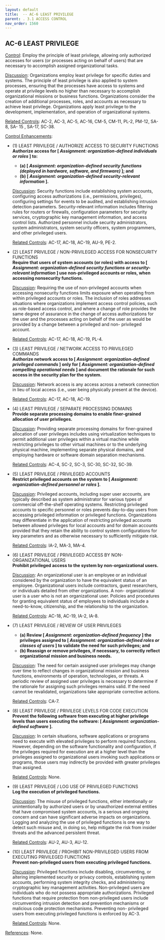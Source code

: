 ```yaml
---
layout: default
title:  -- AC-6 LEAST PRIVILEGE
parent: . 3.1 ACCESS CONTROL 
nav_order: 1560
---
```


## AC-6 LEAST PRIVILEGE

<ins>Control</ins>: Employ the principle of least privilege, allowing only authorized accesses for users (or processes acting on behalf of users) that are necessary to accomplish assigned organizational tasks.<br>

<ins>Discussion</ins>: Organizations employ least privilege for specific duties and systems. The principle of least privilege is also applied to system processes, ensuring that the processes have access to systems and operate at privilege levels no higher than necessary to accomplish organizational missions or business functions. Organizations consider the creation of additional processes, roles, and accounts as necessary to achieve least privilege. Organizations apply least privilege to the development, implementation, and operation of organizational systems.

<ins>Related Controls</ins>: AC-2, AC-3, AC-5, AC-16, CM-5, CM-11, PL-2, PM-12, SA-8, SA- 15 , SA-17, SC-38.

<ins>Control Enhancements</ins>:

* (1) LEAST PRIVILEGE / AUTHORIZE ACCESS TO SECURITY FUNCTIONS<br>
**Authorize access for [ _Assignment: organization-defined individuals or roles_ ] to:**
    * **(a) [ _Assignment: organization-defined security functions (deployed in hardware, software, and firmware)_ ]; and**
    * **(b) [ _Assignment: organization-defined security-relevant information_ ].**

    <ins>Discussion</ins>: Security functions include establishing system accounts, configuring access authorizations (i.e., permissions, privileges), configuring settings for events to be audited, and establishing intrusion detection parameters. Security-relevant information includes filtering rules for routers or firewalls, configuration parameters for security services, cryptographic key management information, and access control lists. Authorized personnel include security administrators, system administrators, system security officers, system programmers, and other privileged users.

    <ins>Related Controls</ins>: AC-17, AC-18, AC-19, AU-9, PE-2.

* (2) LEAST PRIVILEGE / NON-PRIVILEGED ACCESS FOR NONSECURITY FUNCTIONS<br>
**Require that users of system accounts (or roles) with access to [ _Assignment: organization-defined security functions or security-relevant information_ ] use non-privileged accounts or roles, when accessing nonsecurity functions.**

    <ins>Discussion</ins>: Requiring the use of non-privileged accounts when accessing nonsecurity functions limits exposure when operating from within privileged accounts or roles. The inclusion of roles addresses situations where organizations implement access control policies, such as role-based access control, and where a change of role provides the same degree of assurance in the change of access authorizations for the user and the processes acting on behalf of the user as would be provided by a change between a privileged and non- privileged account.

    <ins>Related Controls</ins>: AC-17, AC-18, AC-19, PL-4.

* (3) LEAST PRIVILEGE / NETWORK ACCESS TO PRIVILEGED COMMANDS<br>
**Authorize network access to [ _Assignment: organization-defined privileged commands_ ] only for [ _Assignment: organization-defined compelling operational needs_ ] and document the rationale for such access in the security plan for the system.**

    <ins>Discussion</ins>: Network access is any access across a network connection in lieu of local access (i.e., user being physically present at the device).

    <ins>Related Controls</ins>: AC-17, AC-18, AC-19.

* (4) LEAST PRIVILEGE / SEPARATE PROCESSING DOMAINS<br>
**Provide separate processing domains to enable finer-grained allocation of user privileges.**

    <ins>Discussion</ins>: Providing separate processing domains for finer-grained allocation of user privileges includes using virtualization techniques to permit additional user privileges within a virtual machine while restricting privileges to other virtual machines or to the underlying physical machine, implementing separate physical domains, and employing hardware or software domain separation mechanisms.

    <ins>Related Controls</ins>: AC-4, SC-2, SC-3, SC-30, SC-32, SC-39.

* (5) LEAST PRIVILEGE / PRIVILEGED ACCOUNTS<br>
**Restrict privileged accounts on the system to [ _Assignment: organization-defined personnel or roles_ ].**

    <ins>Discussion</ins>: Privileged accounts, including super user accounts, are typically described as system administrator for various types of commercial off-the-shelf operating systems. Restricting privileged accounts to specific personnel or roles prevents day-to-day users from accessing privileged information or privileged functions. Organizations may differentiate in the application of restricting privileged accounts between allowed privileges for local accounts and for domain accounts provided that they retain the ability to control system configurations for key parameters and as otherwise necessary to sufficiently mitigate risk.

    <ins>Related Controls</ins>: IA-2, MA-3, MA-4.

* (6) LEAST PRIVILEGE / PRIVILEGED ACCESS BY NON-ORGANIZATIONAL USERS<br>
**Prohibit privileged access to the system by non-organizational users.**

    <ins>Discussion</ins>: An organizational user is an employee or an individual considered by the organization to have the equivalent status of an employee. Organizational users include contractors, guest researchers, or individuals detailed from other organizations. A non- organizational user is a user who is not an organizational user. Policies and procedures for granting equivalent status of employees to individuals include a need-to-know, citizenship, and the relationship to the organization.

    <ins>Related Controls</ins>: AC-18, AC-19, IA-2, IA-8.

* (7) LEAST PRIVILEGE / REVIEW OF USER PRIVILEGES<br>
    * **(a) Review [ _Assignment: organization-defined frequency_ ] the privileges assigned to [ _Assignment: organization-defined roles or classes of users_ ] to validate the need for such privileges; and**
    * **(b) Reassign or remove privileges, if necessary, to correctly reflect organizational mission and business needs.**

    <ins>Discussion</ins>: The need for certain assigned user privileges may change over time to reflect changes in organizational mission and business functions, environments of operation, technologies, or threats. A periodic review of assigned user privileges is necessary to determine if the rationale for assigning such privileges remains valid. If the need cannot be revalidated, organizations take appropriate corrective actions.

    <ins>Related Controls</ins>: CA-7.

* (8) LEAST PRIVILEGE / PRIVILEGE LEVELS FOR CODE EXECUTION<br>
**Prevent the following software from executing at higher privilege levels than users executing the software: [ _Assignment: organization-defined software_ ].**

    <ins>Discussion</ins>: In certain situations, software applications or programs need to execute with elevated privileges to perform required functions. However, depending on the software functionality and configuration, if the privileges required for execution are at a higher level than the privileges assigned to organizational users invoking such applications or programs, those users may indirectly be provided with greater privileges than assigned.

    <ins>Related Controls</ins>: None.

* (9) LEAST PRIVILEGE / LOG USE OF PRIVILEGED FUNCTIONS<br>
**Log the execution of privileged functions.**

    <ins>Discussion</ins>: The misuse of privileged functions, either intentionally or unintentionally by authorized users or by unauthorized external entities that have compromised system accounts, is a serious and ongoing concern and can have significant adverse impacts on organizations. Logging and analyzing the use of privileged functions is one way to detect such misuse and, in doing so, help mitigate the risk from insider threats and the advanced persistent threat.

    <ins>Related Controls</ins>: AU-2, AU-3, AU-12.

* (10) LEAST PRIVILEGE / PROHIBIT NON-PRIVILEGED USERS FROM EXECUTING PRIVILEGED FUNCTIONS<br>
**Prevent non-privileged users from executing privileged functions.**

    <ins>Discussion</ins>: Privileged functions include disabling, circumventing, or altering implemented security or privacy controls, establishing system accounts, performing system integrity checks, and administering cryptographic key management activities. Non-privileged users are individuals who do not possess appropriate authorizations. Privileged functions that require protection from non-privileged users include circumventing intrusion detection and prevention mechanisms or malicious code protection mechanisms. Preventing non- privileged users from executing privileged functions is enforced by AC-3.

    <ins>Related Controls</ins>: None.

<ins>References</ins>: None.
